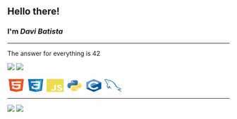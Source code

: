 ## Hello there!
### I'm *Davi Batista*
---
The answer for everything is 42

<div>
  <img height="180" src="https://github-readme-stats.vercel.app/api?username=davi-s-brain&show_icons=true&theme=chartreuse-dark&icon_color=ffffff">
  <img height="180" src="https://github-readme-stats.vercel.app/api/top-langs/?username=davi-s-brain&layout=compact&theme=chartreuse-dark">
</div>

<div style="display: inline_block"><br>
  <img align="center" alt="Davi-HTML" height="30" width="40" src="https://github.com/devicons/devicon/blob/master/icons/html5/html5-original.svg">
  <img align="center" alt="Davi-CSS" height="30" width="40" src="https://github.com/devicons/devicon/blob/master/icons/css3/css3-original.svg">
  <img align="center" alt="Davi-JS" height="30" width="40" src="https://raw.githubusercontent.com/devicons/devicon/master/icons/javascript/javascript-plain.svg">
  <img align="center" alt="Davi-Python" height="30" width="40" src="https://github.com/devicons/devicon/blob/master/icons/python/python-original.svg">
  <img align="center" alt="Davi-C" height="30" width="40" src="https://github.com/devicons/devicon/blob/master/icons/c/c-original.svg">
  <img align="center" alt="Davi-sql" height="30" width="40" src="https://github.com/devicons/devicon/blob/master/icons/mysql/mysql-plain.svg">
</div>

---

<div>
  <a href="https://www.linkedin.com/in/davi-batista-331157214/" target="_blank"><img src="https://img.shields.io/badge/-LinkedIn-%230077B5?style=for-the-badge&logo=linkedin&logoColor=white" target="_blank"></a>
  <a href="https://www.instagram.com/d_nerd28/" target="_blank"><img src="https://img.shields.io/badge/-Instagram-%23E4405F?style=for-the-badge&logo=instagram&logoColor=white" target="_blank"></a>
</div>
